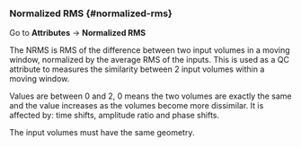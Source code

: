 ### Normalized RMS {#normalized-rms}

Go to **Attributes** → **Normalized RMS**

The NRMS is RMS of the difference between two input volumes in a moving window, normalized by the average RMS of the inputs. This is used as a QC attribute to measures the similarity between 2 input volumes within a moving window. 

Values are between 0 and 2, 0 means the two volumes are exactly the same and the value increases as the volumes become more dissimilar. It is affected by: time shifts, amplitude ratio and phase shifts.

The input volumes must have the same geometry.